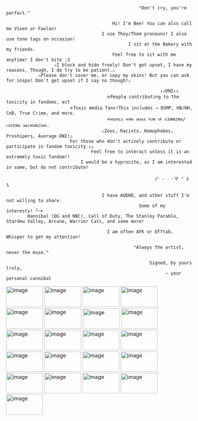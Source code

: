                                                       ❝Don't cry, you're perfect.❞
                                                           
                                            Hi! I'm Bee! You can also call me Vixen or Faolan!
                                        I use They/Them pronouns! I also use tone tags on occasion!
                                                  I sit at the Bakery with my friends.
                                            Feel free to sit with me anytime! I don't bite :3
                      ⚠︎I block and hide freely! Don't get upset, I have my reasons. Though, I do try to be patient.⚠︎
                ⚠︎Please don't cover me, or copy my skins! But you can ask for inspo! Don't get upset if I say no though!⚠︎

                                                              ↓↓DNI↓↓
                                          𖦏People contributing to the toxicity in fandoms, ect
                            𖦏Toxic media fans!This includes → DSMP, HB/HH, CoD, True Crime, and more.
                                          𖦏ᴘᴇᴏᴘʟᴇ ᴡʜᴏ ᴍᴀᴋᴇ ꜰᴜɴ ᴏꜰ ᴋɪɴɴɪɴɢ/ᴄᴏᴘɪɴɢ ᴍᴇᴄʜᴀɴɪꜱᴍꜱ.
                                        ⚠︎Zoos, Racists, Homophobes, Proshipers, Average DNI!⚠︎
                            For those who don't actively contribute or participate in fandom toxicity ↓↓
                                    Feel free to interact unless it is an extremely toxic fandom!!
                                I would be a hyprocite, as I am interested in some, but do not contribute!
                                                               
                                                            /ᐠ - ˕ -マ ᶻ 𝗓 𐰁 

                                        I have AUDHD, and other stuff I'm not willing to share.
                                                      Some of my interests! ╰┈➤ 
            Hannibal (OG and NBC), Call of Duty, The Stanley Parable, Stardew Valley, Arcane, Warrior Cats, and some more!

                                          I am often AFK or Offtab. Whisper to get my attention!
                                                
                                                    ❝Always the artist, never the muse.❞

                                                          Signed, by yours truly,
                                                                ~ your personal cannibal

<img width="99" height="56" alt="image" src="https://github.com/user-attachments/assets/b006f181-73ef-4ee4-a3f4-7a3498ddc79b" /> <img width="99" height="56" alt="image" src="https://github.com/user-attachments/assets/f91eb11e-1660-43e5-b2bb-a692603441ba" /> <img width="99" height="56" alt="image" src="https://github.com/user-attachments/assets/31a62b69-dfb0-4774-b2cb-c320b05f29e3" /> <img width="99" height="56" alt="image" src="https://github.com/user-attachments/assets/93706778-cc89-4877-803b-2a78beddd77f" /> <img width="99" height="56" alt="image" src="https://github.com/user-attachments/assets/1844d349-bb86-402d-b4b8-d0fc7230300a" /> <img width="100" height="56" alt="image" src="https://github.com/user-attachments/assets/9d90f79f-bded-4732-a964-7d5a5983344e" /> <img width="99" height="55" alt="image" src="https://github.com/user-attachments/assets/525abd93-cfd6-4cb1-8b4a-f0b11ef80326" /> <img width="99" height="56" alt="image" src="https://github.com/user-attachments/assets/cac4803c-4a1b-43b2-a4bb-76ff1fe0c852" /> <img width="99" height="55" alt="image" src="https://github.com/user-attachments/assets/dd30ccfa-7539-498e-bfa9-d984d6b2a3f6" /> <img width="99" height="55" alt="image" src="https://github.com/user-attachments/assets/b75a0010-915b-4521-9b19-df0c37bca7f4" /> <img width="99" height="55" alt="image" src="https://github.com/user-attachments/assets/111ded4d-8f21-4f6e-93b2-4a4f96d8c5ae" /> <img width="99" height="55" alt="image" src="https://github.com/user-attachments/assets/42b521f3-0e54-4720-a449-03f55c185f5f" /> <img width="99" height="55" alt="image" src="https://github.com/user-attachments/assets/8ba60f34-3094-4546-b9b6-1227bd00f685" /> <img width="99" height="55" alt="image" src="https://github.com/user-attachments/assets/09da0764-2913-49e0-8429-917888455f7d" /> <img width="99" height="55" alt="image" src="https://github.com/user-attachments/assets/7f218d0f-b54e-4c55-b687-8bf451fe6bf4" /> <img width="99" height="55" alt="image" src="https://github.com/user-attachments/assets/bab61f7d-8868-4c15-ae34-6263b02e3552" /> <img width="99" height="55" alt="image" src="https://github.com/user-attachments/assets/86fca25f-3f2a-45cf-a67f-50187d4a275e" /> <img width="99" height="55" alt="image" src="https://github.com/user-attachments/assets/7e232433-9de3-4160-ab38-d25c467a2260" /> <img width="99" height="55" alt="image" src="https://github.com/user-attachments/assets/a36afdbb-88da-497c-889b-8664feeb5f55" /> <img width="99" height="55" alt="image" src="https://github.com/user-attachments/assets/743baaa2-d91d-4180-9ec0-897a892f4cfd" /> <img width="99" height="55" alt="image" src="https://github.com/user-attachments/assets/21ef6162-2747-40ff-8edd-d7bfcd382207" /> 






















